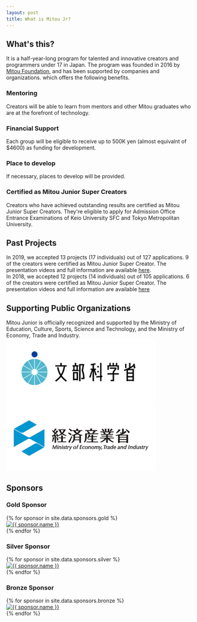 ```yaml
---
layout: post
title: What is Mitou Jr?
---
```


## What's this?
It is a half-year-long program for talented and innovative creators and programmers under 17 in Japan. The program was founded in 2016 by <a href="https://www.mitou.org/">Mitou Foundation</a>, and has been supported by companies and organizations. which offers the following benefits.

### Mentoring
Creators will be able to learn from mentors and other Mitou graduates who are at the forefront of technology.

### Financial Support
Each group will be eligible to receive up to 500K yen  (almost equivalnt of $4600)  as funding for development.

### Place to develop
If necessary, places to develop will be provided.

### Certified as Mitou Junior Super Creators
Creators who have achieved outstanding results are certified as Mitou Junior Super Creators. They're eligible to apply for Admission Office Entrance Examinations of Keio University SFC and Tokyo Metropolitan University.

## Past Projects
In 2019, we accepted 13 projects (17 individuals) out of 127 applications. 9 of the creators were certified as Mitou Junior Super Creator. The presentation videos and full information are available <a href="../projects/2019">here</a>. <br>
In 2018, we accepted 12 projects (14 individuals) out of 105 applications. 6 of the creators were certified as Mitou Junior Super Creator. The presentation videos and full information are available <a href="../projects/2018">here</a>

<h2>Supporting Public Organizations</h2>
Mitou Junior is officially recognized and supported by the Ministry of Education, Culture, Sports, Science and Technology, and the Ministry of Economy, Trade and Industry.
  <div class="sponsors-list-supporter">
    <a href="https://www.mext.go.jp/" target="_blank">
      <div class="sponsor-supporter sponsor-one">
        <img src="/assets/img/sponsor/mext.png" alt="文部科学省" class="sponsor-img">
      </div>
    </a>
    <a href="https://www.meti.go.jp/" class="sponsor-supporter sponsor-one" target="_blank">
      <div class="sponsor-supporter sponsor-one">
        <img src="/assets/img/sponsor/meti.png" alt="経済産業省" class="sponsor-img">
      </div>
    </a>
  </div>

<h2>Sponsors</h2>

  <h3>Gold Sponsor</h3>
  <div class="sponsors-list-gold">
    {% for sponsor in site.data.sponsors.gold %}
    <a href="{{ sponsor.url }}" target="_blank">
      <div class="sponsor-gold sponsor-one">
        <img src="/assets/img/sponsor/{{ sponsor.img }}" alt="{{ sponsor.name }}" class="sponsor-img">
      </div>
    </a>
    {% endfor %}
  </div>

  <h3>Silver Sponsor</h3>
  <div class="sponsors-list-silver">
    {% for sponsor in site.data.sponsors.silver %}
    <a href="{{ sponsor.url }}" target="_blank">
      <div class="sponsor-silver sponsor-one">
        <img src="/assets/img/sponsor/{{ sponsor.img }}" alt="{{ sponsor.name }}" class="sponsor-img">
      </div>
    </a>
    {% endfor %}
  </div>

  <h3>Bronze Sponsor</h3>
  <div class="sponsors-list-bronze">
    {% for sponsor in site.data.sponsors.bronze %}
    <a href="{{ sponsor.url }}" target="_blank">
      <div class="sponsor-bronze sponsor-one">
        <img src="/assets/img/sponsor/{{ sponsor.img }}" alt="{{ sponsor.name }}" class="sponsor-img">
      </div>
    </a>
    {% endfor %}
  </div>


